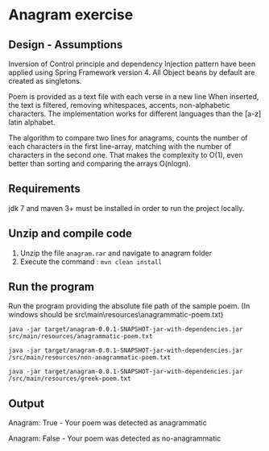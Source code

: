 Anagram exercise
=================


## Design - Assumptions
Inversion of Control principle and dependency Injection pattern have been applied using Spring Framework version 4.
All Object beans by default are created as singletons.
 
Poem is provided as a text file with each verse in a new line
When inserted, the text is filtered, removing whitespaces, accents, non-alphabetic characters.
The implementation works for different languages than the [a-z] latin alphabet. 

The algorithm to compare two lines for anagrams, counts the number of each characters in the first line-array, 
matching with the number of characters in the second one. That makes the complexity to O(1), even better than
sorting and comparing the arrays O(nlogn).

## Requirements

jdk 7 and maven 3+  must be installed in order to run the project locally.

## Unzip and compile code

1) Unzip the file `anagram.rar` and navigate to anagram folder
2) Execute the command : `mvn clean install`

## Run the program

Run the program providing the absolute file path of the sample poem. 
(In windows should be src\main\resources\anagrammatic-poem.txt)

`java -jar target/anagram-0.0.1-SNAPSHOT-jar-with-dependencies.jar src/main/resources/anagrammatic-poem.txt`

`java -jar target/anagram-0.0.1-SNAPSHOT-jar-with-dependencies.jar /src/main/resources/non-anagrammatic-poem.txt`

`java -jar target/anagram-0.0.1-SNAPSHOT-jar-with-dependencies.jar /src/main/resources/greek-poem.txt`

## Output

Anagram: True - Your poem was detected as anagrammatic

Anagram: False - Your poem was detected as no-anagrammatic

